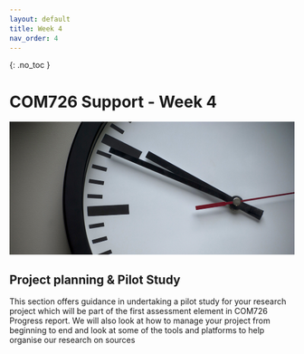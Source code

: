 ```yaml
---
layout: default
title: Week 4
nav_order: 4
---
```

{: .no_toc }

# COM726 Support - Week 4
![Clock](../img/pexels-photo-280264.jpg)

## Project planning & Pilot Study

This section offers guidance in undertaking a pilot study for your research project which will be part of the first assessment element in COM726 Progress report. 
We will also look at how to manage your project from beginning to end and look at some of the tools and platforms to help organise our research on sources





